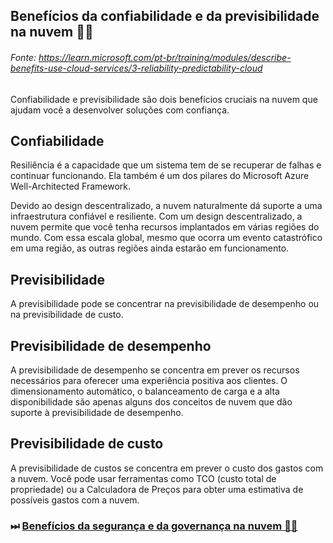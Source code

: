 ## Benefícios da confiabilidade e da previsibilidade na nuvem 🕵️‍♂️
###### Fonte: https://learn.microsoft.com/pt-br/training/modules/describe-benefits-use-cloud-services/3-reliability-predictability-cloud

Confiabilidade e previsibilidade são dois benefícios cruciais na nuvem que ajudam você a desenvolver soluções com confiança.

## Confiabilidade
Resiliência é a capacidade que um sistema tem de se recuperar de falhas e continuar funcionando. Ela também é um dos pilares do Microsoft Azure Well-Architected Framework.

Devido ao design descentralizado, a nuvem naturalmente dá suporte a uma infraestrutura confiável e resiliente. Com um design descentralizado, a nuvem permite que você tenha recursos implantados em várias regiões do mundo. Com essa escala global, mesmo que ocorra um evento catastrófico em uma região, as outras regiões ainda estarão em funcionamento.

## Previsibilidade
A previsibilidade pode se concentrar na previsibilidade de desempenho ou na previsibilidade de custo.

## Previsibilidade de desempenho
A previsibilidade de desempenho se concentra em prever os recursos necessários para oferecer uma experiência positiva aos clientes. O dimensionamento automático, o balanceamento de carga e a alta disponibilidade são apenas alguns dos conceitos de nuvem que dão suporte à previsibilidade de desempenho.

## Previsibilidade de custo
A previsibilidade de custos se concentra em prever o custo dos gastos com a nuvem. Você pode usar ferramentas como TCO (custo total de propriedade) ou a Calculadora de Preços para obter uma estimativa de possíveis gastos com a nuvem.

### ⏭ <a href="https://github.com/ofabiobatista/AZ-900/blob/main/segurancaGovernanca.md"> Benefícios da segurança e da governança na nuvem 👮‍♂️ </a>
